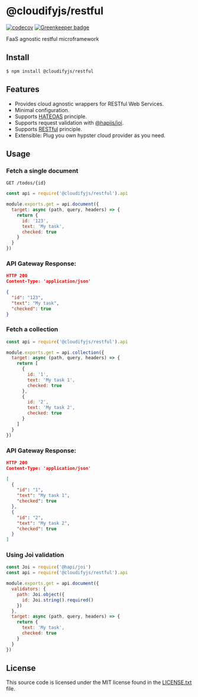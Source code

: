 # @cloudifyjs/restful

[![codecov](https://codecov.io/gh/cloudifyjs/restful/branch/master/graph/badge.svg)](https://codecov.io/gh/cloudifyjs/restful)
[![Greenkeeper badge](https://badges.greenkeeper.io/cloudifyjs/restful.svg)](https://greenkeeper.io/)

FaaS agnostic restful microframework

## Install

```$ npm install @cloudifyjs/restful```

## Features

* Provides cloud agnostic wrappers for RESTful Web Services.
* Minimal configuration.
* Supports [HATEOAS](https://restfulapi.net/hateoas/) principle.
* Supports request validation with [@hapijs/joi](https://github.com/hapijs/joi).
* Supports [RESTful](https://restfulapi.net/) principle.
* Extensible: Plug you own hypster cloud provider as you need.

## Usage

### Fetch a single document

```GET /todos/{id}```

```javascript
const api = require('@cloudifyjs/restful').api

module.exports.get = api.document({
  target: async (path, query, headers) => {
    return {
      id: '123',
      text: 'My task',
      checked: true
    }
  }
})
```

### API Gateway Response:
```json
HTTP 200
Content-Type: 'application/json'

{
  "id": "123",
  "text": "My task",
  "checked": true
}
```

### Fetch a collection

```javascript
const api = require('@cloudifyjs/restful').api

module.exports.get = api.collection({
  target: async (path, query, headers) => {
    return [
      {
        id: '1',
        text: 'My task 1',
        checked: true
      },
      {
        id: '2',
        text: 'My task 2',
        checked: true
      }
    ]
  }
})
```

### API Gateway Response:

```json
HTTP 200
Content-Type: 'application/json'

[
  {
    "id": "1",
    "text": "My task 1",
    "checked": true
  },
  {
    "id": "2",
    "text": "My task 2",
    "checked": true
  }
]
```

### Using Joi validation

```javascript
const Joi = require('@hapi/joi')
const api = require('@cloudifyjs/restful').api

module.exports.get = api.document({
  validators: {
    path: Joi.object({
      id: Joi.string().required()
    })
  },
  target: async (path, query, headers) => {
    return {
      text: 'My task',
      checked: true
    }
  }
})
```

## License

This source code is licensed under the MIT license found in
the [LICENSE.txt](https://github.com/cloudifyjs/restful/blob/master/LICENSE) file.
